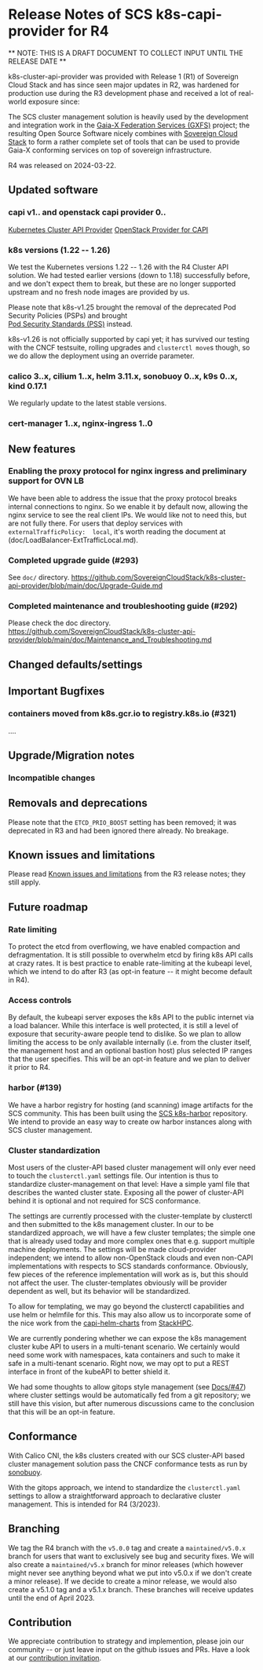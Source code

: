 # Release Notes of SCS k8s-capi-provider for R4

** NOTE: THIS IS A DRAFT DOCUMENT TO COLLECT INPUT UNTIL THE RELEASE DATE **

k8s-cluster-api-provider was provided with Release 1 (R1) of Sovereign
Cloud Stack and has since seen major updates in R2, was
hardened for production use during the R3 development phase
and received a lot of real-world exposure since:

The SCS cluster management solution is heavily used by the
development and integration work in the [Gaia-X Federation 
Services (GXFS)](https://gxfs.eu/) project; the resulting
Open Source Software nicely combines with
[Sovereign Cloud Stack](https://scs.community/) to form a
rather complete set of tools that can be used to provide
Gaia-X conforming services on top of sovereign infrastructure.

R4 was released on 2024-03-22.

## Updated software

### capi v1.. and openstack capi provider 0..

[Kubernetes Cluster API Provider](https://cluster-api.sigs.k8s.io/)
[OpenStack Provider for CAPI](https://cluster-api-openstack.sigs.k8s.io/)

### k8s versions (1.22 -- 1.26)

We test the Kubernetes versions 1.22 -- 1.26 with the R4 Cluster API
solution. We had tested earlier versions (down to 1.18) successfully before,
and we don't expect them to break, but these are no longer supported
upstream and no fresh node images are provided by us.

Please note that k8s-v1.25 brought the removal of the deprecated Pod Security
Policies (PSPs) and brought  
[Pod Security Standards (PSS)](https://kubernetes.io/blog/2022/08/25/pod-security-admission-stable/) 
instead.

k8s-v1.26 is not officially supported by capi yet; it has survived our
testing with the CNCF testsuite, rolling upgrades and `clusterctl move`s though,
so we do allow the deployment using an override parameter.

### calico 3..x, cilium 1..x, helm 3.11.x, sonobuoy 0..x, k9s 0..x, kind 0.17.1

We regularly update to the latest stable versions.

### cert-manager 1..x, nginx-ingress 1..0

## New features

### Enabling the proxy protocol for nginx ingress and preliminary support for OVN LB

We have been able to address the issue that the proxy protocol breaks internal
connections to nginx. So we enable it by default now, allowing the nginx
service to see the real client IPs. We would like not to need this, but are
not fully there. For users that deploy services with `externalTrafficPolicy:  local`,
it's worth reading the document at (doc/LoadBalancer-ExtTrafficLocal.md).

### Completed upgrade guide (#293)

See `doc/` directory.
<https://github.com/SovereignCloudStack/k8s-cluster-api-provider/blob/main/doc/Upgrade-Guide.md>

### Completed maintenance and troubleshooting guide (#292)

Please check the doc directory.
<https://github.com/SovereignCloudStack/k8s-cluster-api-provider/blob/main/doc/Maintenance_and_Troubleshooting.md>

## Changed defaults/settings

## Important Bugfixes

### containers moved from k8s.gcr.io to registry.k8s.io (#321)
....

## Upgrade/Migration notes

### Incompatible changes

## Removals and deprecations

Please note that the `ETCD_PRIO_BOOST` setting has been removed;
it was deprecated in R3 and had been ignored there already.
No breakage.

## Known issues and limitations

Please read [Known issues and limitations](https://github.com/SovereignCloudStack/k8s-cluster-api-provider/blob/main/Release-Notes-R3.md#known-issues-and-limitations) from the R3 release notes; they still
apply.

## Future roadmap

### Rate limiting 

To protect the etcd from overflowing, we have enabled compaction and defragmentation.
It is still possible to overwhelm etcd by firing k8s API calls at crazy rates.
It is best practice to enable rate-limiting at the kubeapi level, which we intend
to do after R3 (as opt-in feature -- it might become default in R4).

### Access controls

By default, the kubeapi server exposes the k8s API to the public internet via a
load balancer. While this interface is well protected, it is still a level of
exposure that security-aware people tend to dislike. So we plan to allow limiting
the access to be only available internally (i.e. from the cluster itself,
the management host and an optional bastion host) plus selected IP ranges that
the user specifies. This will be an opt-in feature and we plan to deliver it
prior to R4.

### harbor (#139)

We have a harbor registry for hosting (and scanning) image artifacts
for the SCS community. This has been built using the 
[SCS k8s-harbor](https://github.com/SovereignCloudStack/k8s-harbor) repository.
We intend to provide an easy way to create ow harbor instances along with
SCS cluster management.

### Cluster standardization

Most users of the cluster-API based cluster management will only ever need
to touch the `clusterctl.yaml` settings file. Our intention is thus to
standardize cluster-management on that level: Have a simple yaml file
that describes the wanted cluster state. Exposing all the power of
cluster-API behind it is optional and not required for SCS conformance.

The settings are currently processed with the cluster-template by clusterctl
and then submitted to the k8s management cluster. In our to be standardized
approach, we will have a few cluster templates; the simple one that is
already used today and more complex ones that e.g. support multiple machine
deployments. The settings will be made cloud-provider independent; we intend
to allow non-OpenStack clouds and even non-CAPI implementations with respects
to SCS standards conformance. Obviously, few pieces of the reference implementation
will work as is, but this should not affect the user. The cluster-templates
obviously will be provider dependent as well, but its behavior will be
standardized.

To allow for templating, we may go beyond the clusterctl capabilities
and use helm or helmfile for this. This may also allow us to incorporate
some of the nice work from the
[capi-helm-charts](https://github.com/stackhpc/capi-helm-charts) from
[StackHPC](https://stackhpc.com).

We are currently pondering whether we can expose the k8s management cluster
kube API to users in a multi-tenant scenario. We certainly would need some
work with namespaces, kata containers and such to make it safe in a
multi-tenant scenario. Right now, we may opt to put a REST interface
in front of the kubeAPI to better shield it.

We had some thoughts to allow gitops style management
(see [Docs/#47](https://github.com/SovereignCloudStack/Docs/pull/47))
where cluster settings
would be automatically fed from a git repository; we still have this vision,
but after numerous discussions came to the conclusion that this will be
an opt-in feature.

## Conformance

With Calico CNI, the k8s clusters created with our SCS cluster-API based
cluster management solution pass the CNCF conformance tests as run by
[sonobuoy](https://sonobuoy.io/).

With the gitops approach, we intend to standardize the
`clusterctl.yaml` settings to allow a straightforward approach to
declarative cluster management. This is intended for R4 (3/2023).

## Branching

We tag the R4 branch with the `v5.0.0` tag and create a 
`maintained/v5.0.x` branch for users that want to exclusively see bug
and security fixes. We will also create a `maintained/v5.x` branch for
minor releases (which however might never see anything beyond what
we put into v5.0.x if we don't create a minor release). 
If we decide to create a minor release, we would also create a 
v5.1.0 tag and a v5.1.x branch.
These branches will receive updates until the end of April 2023.

## Contribution

We appreciate contribution to strategy and implemention, please join
our community -- or just leave input on the github issues and PRs.
Have a look at our [contribution invitation](https://scs.community/contribute/).
